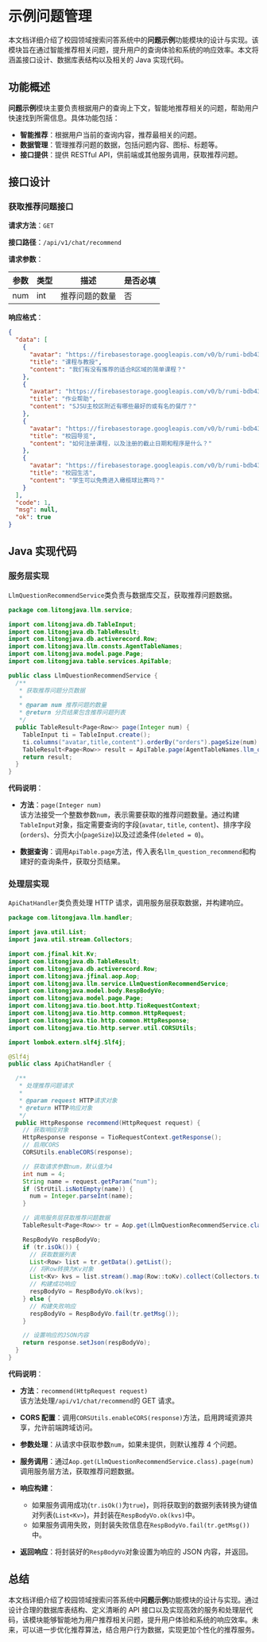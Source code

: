 # 示例问题管理

本文档详细介绍了校园领域搜索问答系统中的**问题示例**功能模块的设计与实现。该模块旨在通过智能推荐相关问题，提升用户的查询体验和系统的响应效率。本文将涵盖接口设计、数据库表结构以及相关的 Java 实现代码。

## 功能概述

**问题示例**模块主要负责根据用户的查询上下文，智能地推荐相关的问题，帮助用户快速找到所需信息。具体功能包括：

- **智能推荐**：根据用户当前的查询内容，推荐最相关的问题。
- **数据管理**：管理推荐问题的数据，包括问题内容、图标、标题等。
- **接口提供**：提供 RESTful API，供前端或其他服务调用，获取推荐问题。

## 接口设计

### 获取推荐问题接口

**请求方法**：`GET`

**接口路径**：`/api/v1/chat/recommend`

**请求参数**：

| 参数 | 类型 | 描述           | 是否必填 |
| ---- | ---- | -------------- | -------- |
| num  | int  | 推荐问题的数量 | 否       |

**响应格式**：

```json
{
  "data": [
    {
      "avatar": "https://firebasestorage.googleapis.com/v0/b/rumi-bdb43.appspot.com/o/public%2Ftmp%2Fimg_v3_02cd_bd6fe904-94f1-4986-9d65-0175e22746eh.png?alt=media",
      "title": "课程与教授",
      "content": "我们有没有推荐的适合R区域的简单课程？"
    },
    {
      "avatar": "https://firebasestorage.googleapis.com/v0/b/rumi-bdb43.appspot.com/o/public%2Ftmp%2Fimg_v3_02cd_7b40632d-d0f6-4328-99ce-2e36d966709h.png?alt=media",
      "title": "作业帮助",
      "content": "SJSU主校区附近有哪些最好的或有名的餐厅？"
    },
    {
      "avatar": "https://firebasestorage.googleapis.com/v0/b/rumi-bdb43.appspot.com/o/public%2Ftmp%2Fimg_v3_02cd_32d2f8af-a364-4a10-a9b0-4a5d6686b27h.png?alt=media",
      "title": "校园导览",
      "content": "如何注册课程，以及注册的截止日期和程序是什么？"
    },
    {
      "avatar": "https://firebasestorage.googleapis.com/v0/b/rumi-bdb43.appspot.com/o/public%2Ftmp%2Fimg_v3_02cd_e638ecb7-73d6-45d4-805d-001f2065142h.png?alt=media",
      "title": "校园生活",
      "content": "学生可以免费进入橄榄球比赛吗？"
    }
  ],
  "code": 1,
  "msg": null,
  "ok": true
}
```

## Java 实现代码

### 服务层实现

`LlmQuestionRecommendService`类负责与数据库交互，获取推荐问题数据。

```java
package com.litongjava.llm.service;

import com.litongjava.db.TableInput;
import com.litongjava.db.TableResult;
import com.litongjava.db.activerecord.Row;
import com.litongjava.llm.consts.AgentTableNames;
import com.litongjava.model.page.Page;
import com.litongjava.table.services.ApiTable;

public class LlmQuestionRecommendService {
  /**
   * 获取推荐问题分页数据
   *
   * @param num 推荐问题的数量
   * @return 分页结果包含推荐问题列表
   */
  public TableResult<Page<Row>> page(Integer num) {
    TableInput ti = TableInput.create();
    ti.columns("avatar,title,content").orderBy("orders").pageSize(num).set("deleted", 0);
    TableResult<Page<Row>> result = ApiTable.page(AgentTableNames.llm_question_recommend, ti);
    return result;
  }
}
```

**代码说明**：

- **方法**：`page(Integer num)`  
  该方法接受一个整数参数`num`，表示需要获取的推荐问题数量。通过构建`TableInput`对象，指定需要查询的字段(`avatar`, `title`, `content`)、排序字段(`orders`)、分页大小(`pageSize`)以及过滤条件(`deleted = 0`)。

- **数据查询**：调用`ApiTable.page`方法，传入表名`llm_question_recommend`和构建好的查询条件，获取分页结果。

### 处理层实现

`ApiChatHandler`类负责处理 HTTP 请求，调用服务层获取数据，并构建响应。

```java
package com.litongjava.llm.handler;

import java.util.List;
import java.util.stream.Collectors;

import com.jfinal.kit.Kv;
import com.litongjava.db.TableResult;
import com.litongjava.db.activerecord.Row;
import com.litongjava.jfinal.aop.Aop;
import com.litongjava.llm.service.LlmQuestionRecommendService;
import com.litongjava.model.body.RespBodyVo;
import com.litongjava.model.page.Page;
import com.litongjava.tio.boot.http.TioRequestContext;
import com.litongjava.tio.http.common.HttpRequest;
import com.litongjava.tio.http.common.HttpResponse;
import com.litongjava.tio.http.server.util.CORSUtils;

import lombok.extern.slf4j.Slf4j;

@Slf4j
public class ApiChatHandler {

  /**
   * 处理推荐问题请求
   *
   * @param request HTTP请求对象
   * @return HTTP响应对象
   */
  public HttpResponse recommend(HttpRequest request) {
    // 获取响应对象
    HttpResponse response = TioRequestContext.getResponse();
    // 启用CORS
    CORSUtils.enableCORS(response);

    // 获取请求参数num，默认值为4
    int num = 4;
    String name = request.getParam("num");
    if (StrUtil.isNotEmpty(name)) {
      num = Integer.parseInt(name);
    }

    // 调用服务层获取推荐问题数据
    TableResult<Page<Row>> tr = Aop.get(LlmQuestionRecommendService.class).page(num);

    RespBodyVo respBodyVo;
    if (tr.isOk()) {
      // 获取数据列表
      List<Row> list = tr.getData().getList();
      // 将Row转换为Kv对象
      List<Kv> kvs = list.stream().map(Row::toKv).collect(Collectors.toList());
      // 构建成功响应
      respBodyVo = RespBodyVo.ok(kvs);
    } else {
      // 构建失败响应
      respBodyVo = RespBodyVo.fail(tr.getMsg());
    }

    // 设置响应的JSON内容
    return response.setJson(respBodyVo);
  }
}
```

**代码说明**：

- **方法**：`recommend(HttpRequest request)`  
  该方法处理`/api/v1/chat/recommend`的 GET 请求。

- **CORS 配置**：调用`CORSUtils.enableCORS(response)`方法，启用跨域资源共享，允许前端跨域访问。

- **参数处理**：从请求中获取参数`num`，如果未提供，则默认推荐 4 个问题。

- **服务调用**：通过`Aop.get(LlmQuestionRecommendService.class).page(num)`调用服务层方法，获取推荐问题数据。

- **响应构建**：

  - 如果服务调用成功(`tr.isOk()`为`true`)，则将获取到的数据列表转换为键值对列表(`List<Kv>`)，并封装在`RespBodyVo.ok(kvs)`中。
  - 如果服务调用失败，则封装失败信息在`RespBodyVo.fail(tr.getMsg())`中。

- **返回响应**：将封装好的`RespBodyVo`对象设置为响应的 JSON 内容，并返回。

## 总结

本文档详细介绍了校园领域搜索问答系统中**问题示例**功能模块的设计与实现。通过设计合理的数据库表结构、定义清晰的 API 接口以及实现高效的服务和处理层代码，该模块能够智能地为用户推荐相关问题，提升用户体验和系统的响应效率。未来，可以进一步优化推荐算法，结合用户行为数据，实现更加个性化的推荐服务。
